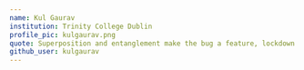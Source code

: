 ```yaml
---
name: Kul Gaurav
institution: Trinity College Dublin
profile_pic: kulgaurav.png
quote: Superposition and entanglement make the bug a feature, lockdown making the graduate a preacher.
github_user: kulgaurav
---
```

